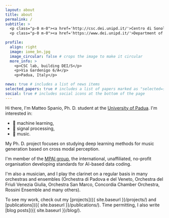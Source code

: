 ```yaml
---
layout: about
title: about
permalink: /
subtitle: >
  <p class="p-0 m-0"><a href='http://csc.dei.unipd.it/'>Centro di Sonologia Computazionale</a>.</p>
  <p class="p-0 m-0"><a href='https://www.dei.unipd.it/'>Department of Information Engineering.</a></p>

profile:
  align: right
  image: iome_bn.jpg
  image_circular: false # crops the image to make it circular
  more_info: >
    <p>CSC lab, building DEI/S</p>
    <p>Via Gardenigo 6/A</p>
    <p>Padua, Italy</p>

news: true # includes a list of news items
selected_papers: true # includes a list of papers marked as "selected={true}"
social: true # includes social icons at the bottom of the page
---
```


Hi there, I'm Matteo Spanio, Ph. D. student at the [University of Padua](https://www.unipd.it/en/). I'm interested in:
- 🤖 machine learning,
- 📡 signal processing,
- 🎹 music.

My Ph. D.  project focuses on studying deep learning methods for music generation based on cross modal perception.

I'm member of the [MPAI group](https://mpai.community), the international, unaffiliated, no-profit organisation developing standards for AI-based data coding.

I'm also a musician, and I play the clarinet on a regular basis in many orchestras and ensembles (Orchestra di Padova e del Veneto, Orchestra del Friuli Venezia Giulia, Orchestra San Marco, Concordia Chamber Orchestra, Rossini Ensemble and many others).

To see my work, check out my [projects]({{ site.baseurl }}/projects/) and [publications]({{ site.baseurl }}/publications/). Time permitting, I also write [blog posts]({{ site.baseurl }}/blog/).
